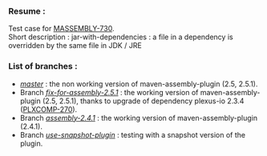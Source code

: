 ### Resume :

Test case for [MASSEMBLY-730](https://jira.codehaus.org/browse/MASSEMBLY-730).  
Short description : jar-with-dependencies : a file in a dependency is overridden by the same file in JDK / JRE

### List of branches :

* [_master_](https://github.com/ghusta/test-issue-massembly-730/tree/master) : the non working version of maven-assembly-plugin (2.5, 2.5.1).  
* Branch [_fix-for-assembly-2.5.1_](https://github.com/ghusta/test-issue-massembly-730/tree/fix-for-assembly-2.5.1) : the working version of maven-assembly-plugin (2.5, 2.5.1), thanks to upgrade of dependency plexus-io 2.3.4 ([PLXCOMP-270](http://jira.codehaus.org/browse/PLXCOMP-270)).  
* Branch [_assembly-2.4.1_](https://github.com/ghusta/test-issue-massembly-730/tree/assembly-2.4.1) : the working version of maven-assembly-plugin (2.4.1).  
* Branch [_use-snapshot-plugin_](https://github.com/ghusta/test-issue-massembly-730/tree/use-snapshot-plugin) : testing with a snapshot version of the plugin.
